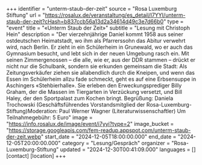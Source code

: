 +++
identifier = "unterm-staub-der-zeit"
source = "Rosa Luxemburg Stiftung"
url = "https://rosalux.de/veranstaltung/es_detail/I7YYI/unterm-staub-der-zeit?cHash=b837ccb56a13d2a34614d49c3e7d66b0"
type = "event"
title = "«Unterm Staub der Zeit»"
subtitle = "Lesung mit Christoph Hein"
description = "Der vierzehnjährige Daniel kommt 1958 aus seiner ostdeutschen Heimatstadt, wo ihm als Pfarrerssohn das Abitur verwehrt wird, nach Berlin. Er zieht in ein Schülerheim in Grunewald, wo er auch das Gymnasium besucht, und lebt sich in der neuen Umgebung rasch ein. Mit seinen Zimmergenossen – die alle, wie er, aus der DDR stammen – drückt er nicht nur die Schulbank, sondern sie erkunden gemeinsam die Stadt: Als Zeitungsverkäufer ziehen sie allabendlich durch die Kneipen, und wenn das Essen im Schülerheim allzu fade schmeckt, geht es auf eine Erbsensuppe in Aschingers «Stehbierhalle». Sie erleben den Erweckungsprediger Billy Graham, der die Massen im Tiergarten in Verzückung versetzt, und Bill Haley, der den Sportpalast zum Kochen bringt.
Begrüßung: Daniela Trochowski (Geschäftsführendes Vorstandsmitglied der Rosa-Luxemburg-Stiftung)Moderation: Paul Werner Wagner (Literaturwissenschaftler)
Um 
Teilnahmegebühr: 5 Euro"
image = "https://info.rosalux.de/image/event/i7yyi?type=2"
image_bucket = "https://storage.googleapis.com/fem-readup.appspot.com/unterm-staub-der-zeit.webp"
start_date = "2024-12-05T18:00:00.000"
end_date = "2024-12-05T20:00:00.000"
category = "Lesung/Gespräch"
organizer = "Rosa-Luxemburg-Stiftung"
updated = "2024-12-30T00:41:09.000"
languages = []
[contact]
[location]
+++